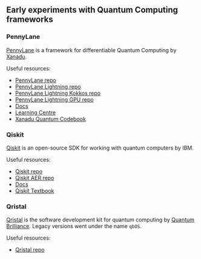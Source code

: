 ## Early experiments with Quantum Computing frameworks


### PennyLane

[PennyLane](https://pennylane.ai) is a framework for differentiable Quantum Computing by [Xanadu](https://xanadu.ai).

Useful resources:
* [PennyLane repo](https://github.com/pennyLaneAI/pennylane)
* [PennyLane Lightning repo](https://github.com/PennyLaneAI/pennylane)
* [PennyLane Lightning Kokkos repo](https://github.com/PennyLaneAI/pennylane-kokkos)
* [PennyLane Lightning GPU repo](https://github.com/PennyLaneAI/pennylane-gpu)
* [Docs](https://docs.pennylane.ai)
* [Learning Centre](https://pennylane.ai/qml/)
* [Xanadu Quantum Codebook](https://codebook.xanadu.ai)


### Qiskit

[Qiskit](https://qiskit.org/) is an open-source SDK for working with quantum computers by IBM.

Useful resources:
* [Qiskit repo](https://github.com/qiskit/qiskit)
* [Qiskit AER repo](https://github.com/qiskit/qiskit-aer)
* [Docs](https://qiskit.org/documentation)
* [Qiskit Textbook](https://qiskit.org/learn)


### Qristal

[Qristal](https://quantumbrilliance.com/quantum-brilliance-qristal) is the software development kit for quantum computing by [Quantum Brilliance](https://quantumbrilliance.com/).  Legacy versions went under the name `qbOS`.

Useful resources:
* [Qristal repo](https://gitlab.com/qbau/software-and-apps/public/QBSDK)


